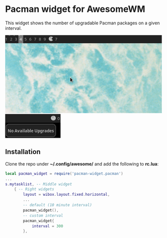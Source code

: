 # Pacman widget for AwesomeWM

This widget shows the number of upgradable Pacman packages on a given interval.

![](screenshots/pacman.gif) ![](screenshots/pacman-full.png)

## Installation

Clone the repo under **~/.config/awesome/** and add the following to **rc.lua**:

```lua
local pacman_widget = require('pacman-widget.pacman')
...
s.mytasklist, -- Middle widget
	{ -- Right widgets
    	layout = wibox.layout.fixed.horizontal,
        ...
        -- default (10 minute interval)
        pacman_widget(),
        -- custom interval
        pacman_widget{
            interval = 300
        },
```

